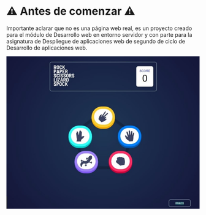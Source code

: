 # ⚠️ Antes de comenzar ⚠️
Importante aclarar que no es una página web real, es un proyecto creado para el módulo de Desarrollo web en entorno servidor y con parte para la asignatura de Despliegue de aplicaciones web de segundo de ciclo de Desarrollo de aplicaciones web.

![Página principal](./doc/piedra-papel-tijera-lagarto-spoock/images/readme.jpg)
